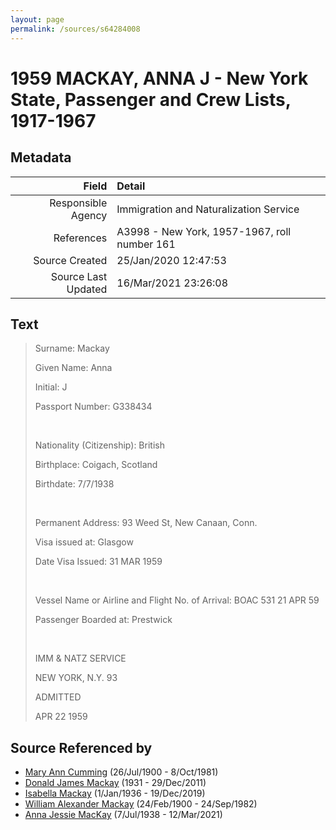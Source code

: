 ```yaml
---
layout: page
permalink: /sources/s64284008
---
```


# 1959 MACKAY, ANNA J - New York State, Passenger and Crew Lists, 1917-1967

## Metadata
Field | Detail
---:|:---
Responsible Agency | Immigration and Naturalization Service
References | A3998 - New York, 1957-1967, roll number 161
Source Created | 25/Jan/2020 12:47:53
Source Last Updated | 16/Mar/2021 23:26:08

## Text

> Surname: Mackay
>
> Given Name: Anna
>
> Initial: J
>
> Passport Number: G338434
>
> <br/>
>
> Nationality (Citizenship): British
>
> Birthplace: Coigach, Scotland
>
> Birthdate: 7/7/1938
>
> <br/>
>
> Permanent Address: 93 Weed St, New Canaan, Conn.
>
> Visa issued at: Glasgow
>
> Date Visa Issued: 31 MAR 1959
>
> <br/>
>
> Vessel Name or Airline and Flight No. of Arrival: BOAC 531 21 APR 59
>
> Passenger Boarded at: Prestwick
>
> <br/>
>
> IMM & NATZ SERVICE
>
> NEW YORK, N.Y. 93
>
> ADMITTED
>
> APR 22 1959
>

## Source Referenced by

* [Mary Ann Cumming](../people/@48241984@-mary-ann-cumming-b1900-7-26-d1981-10-8.md) (26/Jul/1900 - 8/Oct/1981)
* [Donald James Mackay](../people/@43065376@-donald-james-mackay-b1931-d2011-12-29.md) (1931 - 29/Dec/2011)
* [Isabella Mackay](../people/@25303611@-isabella-mackay-b1936-1-1-d2019-12-19.md) (1/Jan/1936 - 19/Dec/2019)
* [William Alexander Mackay](../people/@9383584@-william-alexander-mackay-b1900-2-24-d1982-9-24.md) (24/Feb/1900 - 24/Sep/1982)
* [Anna Jessie MacKay](../people/@41265374@-anna-jessie-mackay-b1938-7-7-d2021-3-12.md) (7/Jul/1938 - 12/Mar/2021)
